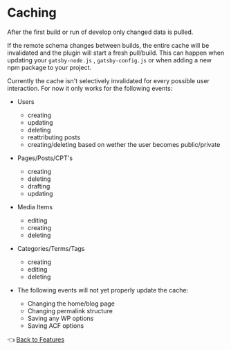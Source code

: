 # Caching

After the first build or run of develop only changed data is pulled.

If the remote schema changes between builds, the entire cache will be invalidated and the plugin will start a fresh pull/build. This can happen when updating your `gatsby-node.js` , `gatsby-config.js` or when adding a new npm package to your project.

Currently the cache isn't selectively invalidated for every possible user interaction. For now it only works for the following events:

- Users
  - creating
  - updating
  - deleting
  - reattributing posts
  - creating/deleting based on wether the user becomes public/private
- Pages/Posts/CPT's
  - creating
  - deleting
  - drafting
  - updating
- Media Items
  - editing
  - creating
  - deleting
- Categories/Terms/Tags
  - creating
  - editing
  - deleting

- The following events will not yet properly update the cache:
  - Changing the home/blog page
  - Changing permalink structure
  - Saving any WP options
  - Saving ACF options



:point_left: [Back to Features](./index.md)


